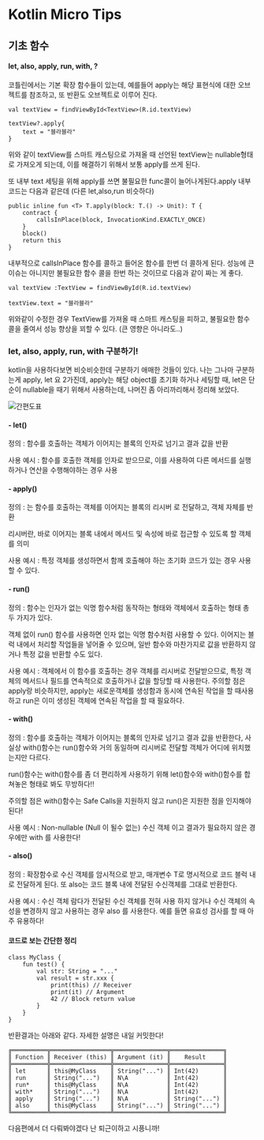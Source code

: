 # Kotlin Micro Tips

## 기초 함수

#### let, also, apply, run, with, ?

코틀린에서는 기본 확장 함수들이 있는데, 예를들어 apply는 해당 표현식에 대한 오브젝트를 참조하고, 또 반환도 오브젝트로 이루어 진다. 

```
val textView = findViewById<TextView>(R.id.textView)

textView?.apply{
	text = "블라블라"
}
```

위와 같이 textView를 스마트 캐스팅으로 가져올 때 선언된 textView는 nullable형태로 가져오게 되는데, 이를 해결하기 위해서 보통 apply를 쓰게 된다.

또 내부 text 세팅을 위해 apply를 쓰면 불필요한 func콜이 늘어나게된다.apply 내부 코드는 다음과 같은데 (다른 let,also,run 비슷하다)

```
public inline fun <T> T.apply(block: T.() -> Unit): T {
    contract {
        callsInPlace(block, InvocationKind.EXACTLY_ONCE)
    }
    block()
    return this
}
```

내부적으로 callsInPlace 함수를 콜하고 들어온 함수를 한번 더 콜하게 된다. 성능에 큰 이슈는 아니지만 불필요한 함수 콜을 한번 하는 것이므로 다음과 같이 짜는 게 좋다.

```
val textView :TextView = findViewById(R.id.textView)

textView.text = "블라블라"

```

위와같이 수정한 경우 TextView를 가져올 때 스마트 캐스팅을 피하고, 불필요한 함수 콜을 줄여서 성능 향상을 꾀할 수 있다. (큰 영향은 아니라도..)



### let, also, apply, run, with 구분하기!

kotlin을 사용하다보면 비슷비슷한데 구분하기 애매한 것들이 있다. 나는 그나마 구분하는게 apply, let 요 2가진데, apply는 해당 object를 초기화 하거나 세팅할 때, let은 단순이 nullable을 때기 위해서 사용하는데, 나머진 좀 아리까리해서 정리해 보았다.


![간편도표](https://i.stack.imgur.com/aLUv7.png)

#### - let()

정의 : 함수를 호출하는 객체가 이어지는 블록의 인자로 넘기고 결과 값을 반환

사용 예시 : 함수를 호출한 객체를 인자로 받으므로, 이를 사용하여 다른 메서드를 실행하거나 연산을 수행해야하는 경우 사용

#### - apply()

정의 : 는 함수를 호출하는 객체를 이어지는 블록의 리시버 로 전달하고, 객체 자체를 반환

리시버란, 바로 이어지는 블록 내에서 메서드 및 속성에 바로 접근할 수 있도록 할 객체를 의미

사용 예시 : 특정 객체를 생성하면서 함께 호출해야 하는 초기화 코드가 있는 경우 사용할 수 있다. 

#### - run()

정의 : 함수는 인자가 없는 익명 함수처럼 동작하는 형태와 객체에서 호출하는 형태 총 두 가지가 있다.

객체 없이 run() 함수를 사용하면 인자 없는 익명 함수처럼 사용할 수 있다. 이어지는 블럭 내에서 처리할 작업들을 넣어줄 수 있으며, 일반 함수와 마찬가지로 값을 반환하지 않거나 특정 값을 반환할 수도 있다.

사용 예시 : 객체에서 이 함수를 호출하는 경우 객체를 리시버로 전달받으므로, 특정 객체의 메서드나 필드를 연속적으로 호출하거나 값을 할당할 때 사용한다. 주의할 점은 apply랑 비슷하지만, apply는 새로운객체를 생성함과 동시에 연속된 작업을 할 때사용하고 run은 이미 생성된 객체에 연속된 작업을 할 때 필요하다.

#### - with()

정의 : 함수를 호출하는 객체가 이어지는 블록의 인자로 넘기고 결과 값을 반환한다, 사실상 with()함수는 run()함수와 거의 동일하며 리시버로 전달할 객체가 어디에 위치했는지만 다르다. 

run()함수는 with()함수를 좀 더 편리하게 사용하기 위해 let()함수와 with()함수를 합쳐놓은 형태로 봐도 무방하다!!

주의할 점은 with()함수는 Safe Calls을 지원하지 않고 run()은 지원한 점을 인지해야 된다!

사용 예시 : Non-nullable (Null 이 될수 없는) 수신 객체 이고 결과가 필요하지 않은 경우에만 with 를 사용한다!


#### - also()

정의 : 확장함수로 수신 객체를 암시적으로 받고, 매개변수 T로 명시적으로 코드 블럭 내로 전달하게 된다. 또 also는 코드 블록 내에 전달된 수신객체를 그대로 반환한다.

사용 예시 : 수신 객체 람다가 전달된 수신 객체를 전혀 사용 하지 않거나 수신 객체의 속성을 변경하지 않고 사용하는 경우 also 를 사용한다. 예를 들면 유효성 검사를 할 때 아주 유용하다!


#### 코드로 보는 간단한 정리


```
class MyClass {
    fun test() {
        val str: String = "..."
        val result = str.xxx {
            print(this) // Receiver
            print(it) // Argument
            42 // Block return value
        }
    }
}
```

반환결과는 아래와 같다. 자세한 설명은 내일 커밋한다!

```
╔══════════╦═════════════════╦═══════════════╦═══════════════╗
║ Function ║ Receiver (this) ║ Argument (it) ║    Result     ║
╠══════════╬═════════════════╬═══════════════╬═══════════════╣
║ let      ║ this@MyClass    ║ String("...") ║ Int(42)       ║
║ run      ║ String("...")   ║ N\A           ║ Int(42)       ║
║ run*     ║ this@MyClass    ║ N\A           ║ Int(42)       ║
║ with*    ║ String("...")   ║ N\A           ║ Int(42)       ║
║ apply    ║ String("...")   ║ N\A           ║ String("...") ║
║ also     ║ this@MyClass    ║ String("...") ║ String("...") ║
╚══════════╩═════════════════╩═══════════════╩═══════════════╝
```


다음편에서 더 다뤄봐야겠다 난 퇴근이하고 시픙니까!

